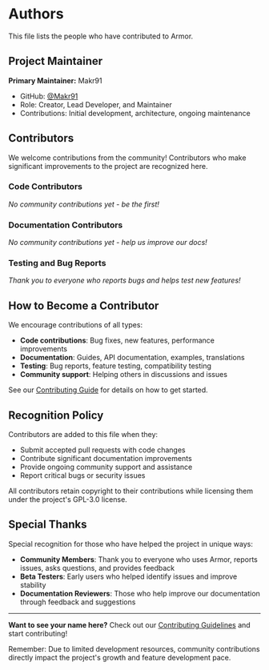 # Authors

This file lists the people who have contributed to Armor.

## Project Maintainer

**Primary Maintainer:** Makr91
- GitHub: [@Makr91](https://github.com/Makr91)
- Role: Creator, Lead Developer, and Maintainer
- Contributions: Initial development, architecture, ongoing maintenance

## Contributors

We welcome contributions from the community! Contributors who make significant improvements to the project are recognized here.

### Code Contributors

*No community contributions yet - be the first!*

### Documentation Contributors

*No community contributions yet - help us improve our docs!*

### Testing and Bug Reports

*Thank you to everyone who reports bugs and helps test new features!*

## How to Become a Contributor

We encourage contributions of all types:

- **Code contributions**: Bug fixes, new features, performance improvements
- **Documentation**: Guides, API documentation, examples, translations  
- **Testing**: Bug reports, feature testing, compatibility testing
- **Community support**: Helping others in discussions and issues

See our [Contributing Guide](CONTRIBUTING.md) for details on how to get started.

## Recognition Policy

Contributors are added to this file when they:

- Submit accepted pull requests with code changes
- Contribute significant documentation improvements  
- Provide ongoing community support and assistance
- Report critical bugs or security issues

All contributors retain copyright to their contributions while licensing them under the project's GPL-3.0 license.

## Special Thanks

Special recognition for those who have helped the project in unique ways:

- **Community Members**: Thank you to everyone who uses Armor, reports issues, asks questions, and provides feedback
- **Beta Testers**: Early users who helped identify issues and improve stability
- **Documentation Reviewers**: Those who help improve our documentation through feedback and suggestions

--- 

**Want to see your name here?** Check out our [Contributing Guidelines](CONTRIBUTING.md) and start contributing!

Remember: Due to limited development resources, community contributions directly impact the project's growth and feature development pace.
